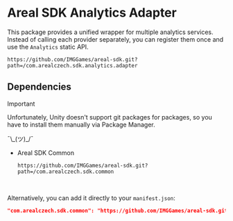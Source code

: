 # Areal SDK Analytics Adapter

This package provides a unified wrapper for multiple analytics services.
Instead of calling each provider separately, you can register them once and use the `Analytics` static API.

```
https://github.com/IMGGames/areal-sdk.git?path=/com.arealczech.sdk.analytics.adapter
```

## Dependencies

> [!IMPORTANT]
> Unfortunately, Unity doesn't support git packages for packages, so you have to install them manually via Package Manager.
>
> ¯\\\_(ツ)\_/¯

-   Areal SDK Common
    ```
    https://github.com/IMGGames/areal-sdk.git?path=/com.arealczech.sdk.common
    ```

<br/>

Alternatively, you can add it directly to your `manifest.json`:

```json
"com.arealczech.sdk.common": "https://github.com/IMGGames/areal-sdk.git?path=/com.arealczech.sdk.common"
```
